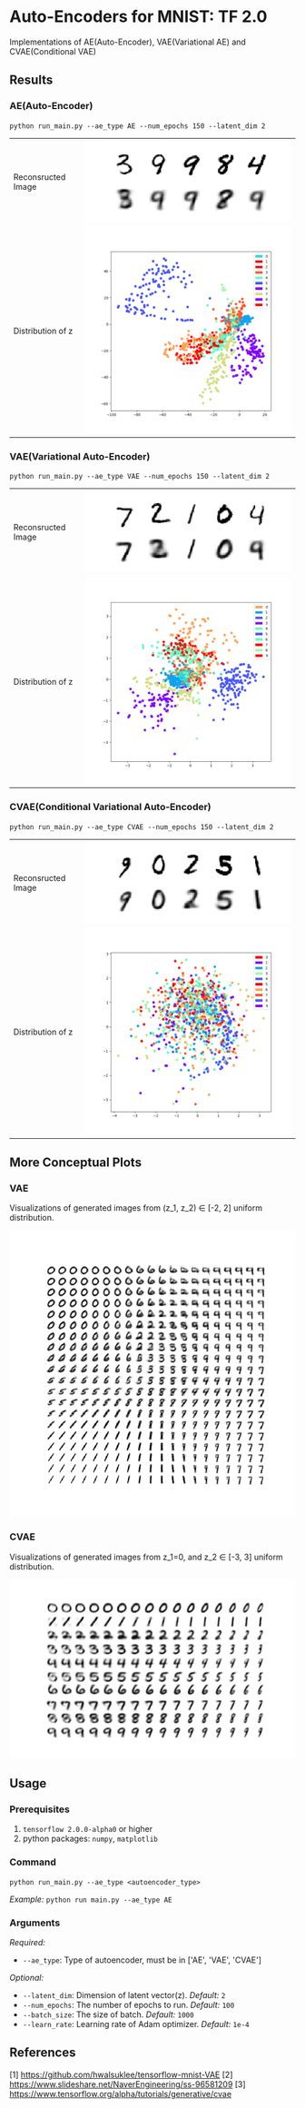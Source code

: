 # Auto-Encoders for MNIST: TF 2.0
Implementations of AE(Auto-Encoder), VAE(Variational AE) and CVAE(Conditional VAE)

## Results

### AE(Auto-Encoder)

```
python run_main.py --ae_type AE --num_epochs 150 --latent_dim 2
```

<table>
<tr>
<td>Reconsructed Image</td>
<td><img src='results/AE_reconstruction.png'></td>
</tr>
<tr>
<td>Distribution of z</td>
<td><img src='results/AE_distribution.png'></td>
</tr>
</table>

### VAE(Variational Auto-Encoder)

```
python run_main.py --ae_type VAE --num_epochs 150 --latent_dim 2
```

<table>
<tr>
<td>Reconsructed Image</td>
<td><img src='results/VAE_reconstruction.png'></td>
</tr>
<tr>
<td>Distribution of z</td>
<td><img src='results/VAE_distribution.png'></td>
</tr>
</table>

### CVAE(Conditional Variational Auto-Encoder)

```
python run_main.py --ae_type CVAE --num_epochs 150 --latent_dim 2
```

<table>
<tr>
<td>Reconsructed Image</td>
<td><img src='results/CVAE_reconstruction.png'></td>
</tr>
<tr>
<td>Distribution of z</td>
<td><img src='results/CVAE_distribution.png'></td>
</tr>
</table>

## More Conceptual Plots

### VAE

Visualizations of generated images from (z_1, z_2) ∈ [-2, 2] uniform distribution.

![](results/VAE_conceptual.png)

### CVAE

Visualizations of generated images from z_1=0, and z_2 ∈ [-3, 3] uniform distribution.

![](results/CVAE_conceptual.png)

## Usage

### Prerequisites

1. `tensorflow 2.0.0-alpha0` or higher
2. python packages: `numpy`, `matplotlib`

### Command

```
python run_main.py --ae_type <autoencoder_type>
```

_Example:_ `python run main.py --ae_type AE`

### Arguments

_Required:_

- `--ae_type`: Type of autoencoder, must be in ['AE', 'VAE', 'CVAE']

_Optional:_

- `--latent_dim`: Dimension of latent vector(z). _Default:_ `2`
- `--num_epochs`: The number of epochs to run. _Default:_ `100`
- `--batch_size`: The size of batch. _Default:_ `1000`
- `--learn_rate`: Learning rate of Adam optimizer. _Default:_ `1e-4`

## References
[1] https://github.com/hwalsuklee/tensorflow-mnist-VAE
[2] https://www.slideshare.net/NaverEngineering/ss-96581209
[3] https://www.tensorflow.org/alpha/tutorials/generative/cvae
